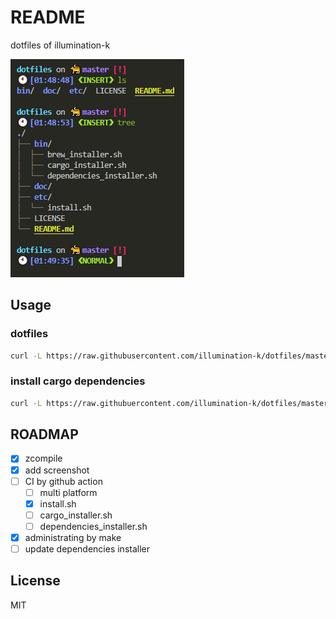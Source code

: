 # README

dotfiles of illumination-k

![terminal](doc/terminal.PNG)

## Usage

### dotfiles

```bash
curl -L https://raw.githubusercontent.com/illumination-k/dotfiles/master/etc/install.sh | bash
```

### install cargo dependencies

```bash
curl -L https://raw.githubuercontent.com/illumination-k/dotfiles/master/bin/cargo_installer.sh | bash
```


## ROADMAP

- [x] zcompile
- [x] add screenshot
- [ ] CI by github action
    - [ ] multi platform
    - [x] install.sh
    - [ ] cargo_installer.sh
    - [ ] dependencies_installer.sh
- [x] administrating by make
- [ ] update dependencies installer

## License
MIT